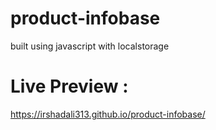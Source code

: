 # product-infobase
built using javascript with localstorage

# Live Preview :
https://irshadali313.github.io/product-infobase/
